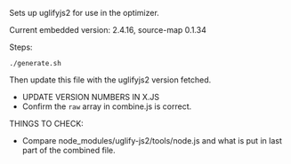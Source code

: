 Sets up uglifyjs2 for use in the optimizer.

Current embedded version: 2.4.16, source-map 0.1.34

Steps:

    ./generate.sh

Then update this file with the uglifyjs2 version fetched.

* UPDATE VERSION NUMBERS IN X.JS
* Confirm the `raw` array in combine.js is correct.

THINGS TO CHECK:

* Compare node_modules/uglify-js2/tools/node.js and what
  is put in last part of the combined file.
